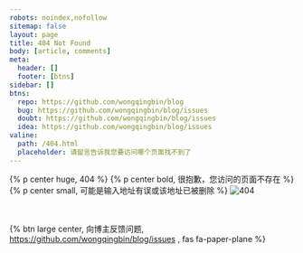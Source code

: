 ```yaml
---
robots: noindex,nofollow
sitemap: false
layout: page
title: 404 Not Found
body: [article, comments]
meta:
  header: []
  footer: [btns]
sidebar: []
btns:
  repo: https://github.com/wongqingbin/blog
  bug: https://github.com/wongqingbin/blog/issues
  doubt: https://github.com/wongqingbin/blog/issues
  idea: https://github.com/wongqingbin/blog/issues
valine:
  path: /404.html
  placeholder: 请留言告诉我您要访问哪个页面找不到了
---
```

{% p center huge, 404 %}
{% p center bold, 很抱歉，您访问的页面不存在 %}
{% p center small, 可能是输入地址有误或该地址已被删除 %}
![404](https://cdn.jsdelivr.net/gh/wongqingbin/PicGo/blog/404.png)

<br><br>{% btn large center, 向博主反馈问题, <https://github.com/wongqingbin/blog/issues> , fas fa-paper-plane %}

